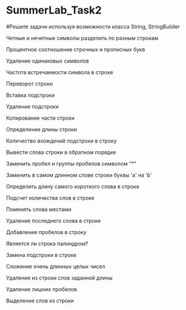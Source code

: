# SummerLab_Task2

#Решите задачи используя возможности класса String, StringBuilder

Четные и нечетные символы разделить по разным строкам

Процентное соотношение строчных и прописных букв

Удаление одинаковых символов

Частота встречаемости символа в строке

Переворот строки

Вставка подстроки

Удаление подстроки

Копирование части строки

Определение длины строки

Количество вхождений подстроки в строку

Вывести слова строки в обратном порядке

Заменить пробел и группы пробелов символом "*"

Заменить в самом длинном слове строки буквы 'a' на 'b'

Определить длину самого короткого слова в строке

Подсчет количества слов в строке

Поменять слова местами

Удаление последнего слова в строке

Добавление пробелов в строку

Является ли строка палиндром?

Замена подстроки в строке

Сложение очень длинных целых чисел

Удаление из строки слов заданной длины

Удаление лишних пробелов

Выделение слов из строки
